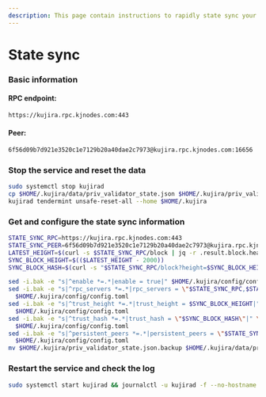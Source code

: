 ```yaml
---
description: This page contain instructions to rapidly state sync your validator node
---
```


# State sync

### Basic information

#### RPC endpoint:

```bash
https://kujira.rpc.kjnodes.com:443
```

#### Peer:

```bash
6f56d09b7d921e3520c1e7129b20a40dae2c7973@kujira.rpc.kjnodes.com:16656
```

### Stop the service and reset the data

```bash
sudo systemctl stop kujirad
cp $HOME/.kujira/data/priv_validator_state.json $HOME/.kujira/priv_validator_state.json.backup
kujirad tendermint unsafe-reset-all --home $HOME/.kujira
```

### Get and configure the state sync information

```bash
STATE_SYNC_RPC=https://kujira.rpc.kjnodes.com:443
STATE_SYNC_PEER=6f56d09b7d921e3520c1e7129b20a40dae2c7973@kujira.rpc.kjnodes.com:16656
LATEST_HEIGHT=$(curl -s $STATE_SYNC_RPC/block | jq -r .result.block.header.height)
SYNC_BLOCK_HEIGHT=$(($LATEST_HEIGHT - 2000))
SYNC_BLOCK_HASH=$(curl -s "$STATE_SYNC_RPC/block?height=$SYNC_BLOCK_HEIGHT" | jq -r .result.block_id.hash)

sed -i.bak -e "s|^enable *=.*|enable = true|" $HOME/.kujira/config/config.toml
sed -i.bak -e "s|^rpc_servers *=.*|rpc_servers = \"$STATE_SYNC_RPC,$STATE_SYNC_RPC\"|" \
  $HOME/.kujira/config/config.toml
sed -i.bak -e "s|^trust_height *=.*|trust_height = $SYNC_BLOCK_HEIGHT|" \
  $HOME/.kujira/config/config.toml
sed -i.bak -e "s|^trust_hash *=.*|trust_hash = \"$SYNC_BLOCK_HASH\"|" \
  $HOME/.kujira/config/config.toml
sed -i.bak -e "s|^persistent_peers *=.*|persistent_peers = \"$STATE_SYNC_PEER\"|" \
  $HOME/.kujira/config/config.toml
mv $HOME/.kujira/priv_validator_state.json.backup $HOME/.kujira/data/priv_validator_state.json
```

### Restart the service and check the log

```bash
sudo systemctl start kujirad && journalctl -u kujirad -f --no-hostname -o cat
```
